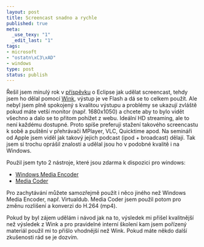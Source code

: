```yaml
--- 
layout: post
title: Screencast snadno a rychle
published: true
meta: 
  _use_texy: "1"
  _edit_last: "1"
tags: 
- microsoft
- "ostatn\xC3\xAD"
- windows
type: post
status: publish
---
```

Řešil jsem minulý rok v <a href="http://ladislav.prskavec.net/?node=develop&amp;id=23">příspěvku</a> o Eclipse jak udělat screencast, tehdy jsem ho dělal pomocí <a href="http://www.debugmode.com/wink/">Wink</a>, výstup je ve Flash a dá se to celkem použít. Ale nebyl jsem plně spokojený s kvalitou výstupu a problémy se ukazují zvláště pokud máte vetší monitor (např. 1680x1050) a chcete aby to bylo vidět všechno a dalo se to přitom pohížet z webu. Ideální HD streaming, ale to není každému dostupné. Proto spíše preferuji stažení takového screencastu k sobě a puštění v přehrávači MPlayer, VLC, Quicktime apod. Na semináři od Apple jsem viděl jak takový jejich podcast (ipod + broadcast) dělají. Tak jsem si trochu oprášil znalosti a udělal jsou ho v podobné kvalitě i na Windows.

Použil jsem tyto 2 nástroje, které jsou zdarma k dispozici pro windows:
<ul>
	<li><span style="color: #888888;"><a href="http://www.microsoft.com/windows/windowsmedia/forpros/encoder/default.mspx">Windows Media Encoder</a></span></li>
	<li><span style="color: #888888;"><a href="http://mediacoder.sourceforge.net/">Media Coder</a></span></li>
</ul>
Pro zachytávání můžete samozřejmě použít i něco jiného než Windows Media Encoder, např. Virtualdub. Media Coder jsem použil potom pro změnu rozlišení a konverzi do H.264 (mp4).

Pokud by byl zájem udělám i návod jak na to, výsledek mi přišel kvalitnější než výsledek z Wink a pro pravidelné interní školení kam jsem pořízený materiál použil mi to přišlo vhodnější než Wink. Pokud máte někdo další zkušenosti rád se je dozvím.

